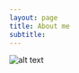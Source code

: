 ```yaml
---
layout: page
title: About me
subtitle: 
---
```

![alt text](http://www.coolfbcovers.com/covers-images/download/Life%20Quotes.jpg "")
